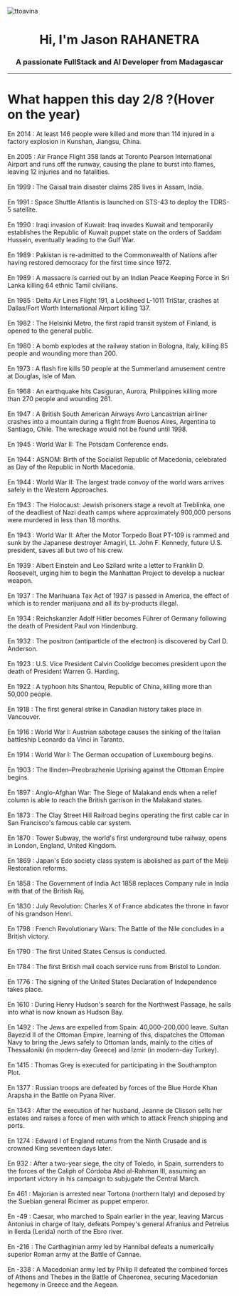 
<p align="left"> <img src="https://komarev.com/ghpvc/?username=ttoavina&label=Profile%20views&color=0e75b6&style=flat" alt="ttoavina" /> </p>
<h1 align="center">Hi, I'm Jason RAHANETRA</h1>
<h3 align="center">A passionate FullStack and AI Developer from Madagascar</h3>
    
<hr/>
<h1> What happen this day 2/8 ?(Hover on the year)</h1>

En 2014 : At least 146 people were killed and more than 114 injured in a factory explosion in Kunshan, Jiangsu, China.
<br/><br/>
En 2005 : Air France Flight 358 lands at Toronto Pearson International Airport and runs off the runway, causing the plane to burst into flames, leaving 12 injuries and no fatalities.
<br/><br/>
En 1999 : The Gaisal train disaster claims 285 lives in Assam, India.
<br/><br/>
En 1991 : Space Shuttle Atlantis is launched on STS-43 to deploy the TDRS-5 satellite.
<br/><br/>
En 1990 : Iraqi invasion of Kuwait: Iraq invades Kuwait and temporarily establishes the Republic of Kuwait puppet state on the orders of Saddam Hussein, eventually leading to the Gulf War.
<br/><br/>
En 1989 : Pakistan is re-admitted to the Commonwealth of Nations after having restored democracy for the first time since 1972.
<br/><br/>
En 1989 : A massacre is carried out by an Indian Peace Keeping Force in Sri Lanka killing 64 ethnic Tamil civilians.
<br/><br/>
En 1985 : Delta Air Lines Flight 191, a Lockheed L-1011 TriStar, crashes at Dallas/Fort Worth International Airport killing 137.
<br/><br/>
En 1982 : The Helsinki Metro, the first rapid transit system of Finland, is opened to the general public.
<br/><br/>
En 1980 : A bomb explodes at the railway station in Bologna, Italy, killing 85 people and wounding more than 200.
<br/><br/>
En 1973 : A flash fire kills 50 people at the Summerland amusement centre at Douglas, Isle of Man.
<br/><br/>
En 1968 : An earthquake hits Casiguran, Aurora, Philippines killing more than 270 people and wounding 261.
<br/><br/>
En 1947 : A British South American Airways Avro Lancastrian airliner crashes into a mountain during a flight from Buenos Aires, Argentina to Santiago, Chile. The wreckage would not be found until 1998.
<br/><br/>
En 1945 : World War II: The Potsdam Conference ends.
<br/><br/>
En 1944 : ASNOM: Birth of the Socialist Republic of Macedonia, celebrated as Day of the Republic in North Macedonia.
<br/><br/>
En 1944 : World War II: The largest trade convoy of the world wars arrives safely in the Western Approaches.
<br/><br/>
En 1943 : The Holocaust: Jewish prisoners stage a revolt at Treblinka, one of the deadliest of Nazi death camps where approximately 900,000 persons were murdered in less than 18 months.
<br/><br/>
En 1943 : World War II: After the Motor Torpedo Boat PT-109 is rammed and sunk by the Japanese destroyer Amagiri, Lt. John F. Kennedy, future U.S. president, saves all but two of his crew.
<br/><br/>
En 1939 : Albert Einstein and Leo Szilard write a letter to Franklin D. Roosevelt, urging him to begin the Manhattan Project to develop a nuclear weapon.
<br/><br/>
En 1937 : The Marihuana Tax Act of 1937 is passed in America, the effect of which is to render marijuana and all its by-products illegal.
<br/><br/>
En 1934 : Reichskanzler Adolf Hitler becomes Führer of Germany following the death of President Paul von Hindenburg.
<br/><br/>
En 1932 : The positron (antiparticle of the electron) is discovered by Carl D. Anderson.
<br/><br/>
En 1923 : U.S. Vice President Calvin Coolidge becomes president upon the death of President Warren G. Harding.
<br/><br/>
En 1922 : A typhoon hits Shantou, Republic of China, killing more than 50,000 people.
<br/><br/>
En 1918 : The first general strike in Canadian history takes place in Vancouver.
<br/><br/>
En 1916 : World War I: Austrian sabotage causes the sinking of the Italian battleship Leonardo da Vinci in Taranto.
<br/><br/>
En 1914 : World War I: The German occupation of Luxembourg begins.
<br/><br/>
En 1903 : The Ilinden–Preobrazhenie Uprising against the Ottoman Empire begins.
<br/><br/>
En 1897 : Anglo-Afghan War: The Siege of Malakand ends when a relief column is able to reach the British garrison in the Malakand states.
<br/><br/>
En 1873 : The Clay Street Hill Railroad begins operating the first cable car in San Francisco's famous cable car system.
<br/><br/>
En 1870 : Tower Subway, the world's first underground tube railway, opens in London, England, United Kingdom.
<br/><br/>
En 1869 : Japan's Edo society class system is abolished as part of the Meiji Restoration reforms.
<br/><br/>
En 1858 : The Government of India Act 1858 replaces Company rule in India with that of the British Raj.
<br/><br/>
En 1830 : July Revolution: Charles X of France abdicates the throne in favor of his grandson Henri.
<br/><br/>
En 1798 : French Revolutionary Wars: The Battle of the Nile concludes in a British victory.
<br/><br/>
En 1790 : The first United States Census is conducted.
<br/><br/>
En 1784 : The first British mail coach service runs from Bristol to London.
<br/><br/>
En 1776 : The signing of the United States Declaration of Independence takes place.
<br/><br/>
En 1610 : During Henry Hudson's search for the Northwest Passage, he sails into what is now known as Hudson Bay.
<br/><br/>
En 1492 : The Jews are expelled from Spain: 40,000–200,000 leave. Sultan Bayezid II of the Ottoman Empire, learning of this, dispatches the Ottoman Navy to bring the Jews safely to Ottoman lands, mainly  to the cities of Thessaloniki (in modern-day Greece) and İzmir (in modern-day Turkey).
<br/><br/>
En 1415 : Thomas Grey is executed for participating in the Southampton Plot.
<br/><br/>
En 1377 : Russian troops are defeated by forces of the Blue Horde Khan Arapsha in the Battle on Pyana River.
<br/><br/>
En 1343 : After the execution of her husband, Jeanne de Clisson sells her estates and raises a force of men with which to attack French shipping and ports.
<br/><br/>
En 1274 : Edward I of England returns from the Ninth Crusade and is crowned King seventeen days later.
<br/><br/>
En 932 : After a two-year siege, the city of Toledo, in Spain, surrenders to the forces of the Caliph of Córdoba Abd al-Rahman III, assuming an important victory in his campaign to subjugate the Central March.
<br/><br/>
En 461 : Majorian is arrested near Tortona (northern Italy) and deposed by the Suebian general Ricimer as puppet emperor.
<br/><br/>
En -49 : Caesar, who marched to Spain earlier in the year, leaving Marcus Antonius in charge of Italy, defeats Pompey's general Afranius and Petreius in Ilerda (Lerida) north of the Ebro river.
<br/><br/>
En -216 : The Carthaginian army led by Hannibal defeats a numerically superior Roman army at the Battle of Cannae.
<br/><br/>
En -338 : A Macedonian army led by Philip II defeated the combined forces of Athens and Thebes in the Battle of Chaeronea, securing Macedonian hegemony in Greece and the Aegean.
<br/><br/>
